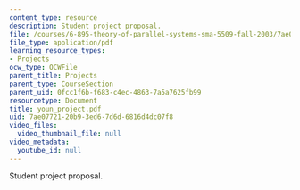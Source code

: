 ```yaml
---
content_type: resource
description: Student project proposal.
file: /courses/6-895-theory-of-parallel-systems-sma-5509-fall-2003/7ae0772120b93ed67d6d6816d4dc07f8_youn_project.pdf
file_type: application/pdf
learning_resource_types:
- Projects
ocw_type: OCWFile
parent_title: Projects
parent_type: CourseSection
parent_uid: 0fcc1f6b-f683-c4ec-4863-7a5a7625fb99
resourcetype: Document
title: youn_project.pdf
uid: 7ae07721-20b9-3ed6-7d6d-6816d4dc07f8
video_files:
  video_thumbnail_file: null
video_metadata:
  youtube_id: null
---
```

Student project proposal.

